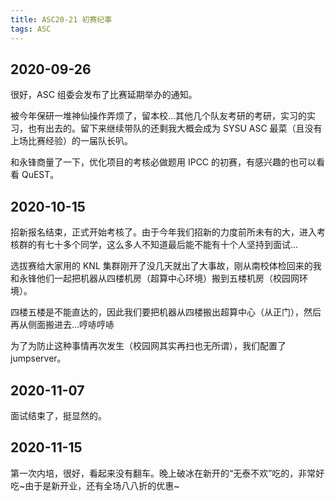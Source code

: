 ```yaml
---
title: ASC20-21 初赛纪事
tags: ASC
---
```


## 2020-09-26

很好，ASC 组委会发布了比赛延期举办的通知。

被今年保研一堆神仙操作弄烦了，留本校…其他几个队友考研的考研，实习的实习，也有出去的。留下来继续带队的还剩我大概会成为 SYSU ASC 最菜（且没有上场比赛经验）的一届队长叭。

和永锋商量了一下，优化项目的考核必做题用 IPCC 的初赛，有感兴趣的也可以看看 QuEST。

## 2020-10-15

招新报名结束，正式开始考核了。由于今年我们招新的力度前所未有的大，进入考核群的有七十多个同学，这么多人不知道最后能不能有十个人坚持到面试…

选拔赛给大家用的 KNL 集群刚开了没几天就出了大事故，刚从南校体检回来的我和永锋他们一起把机器从四楼机房（超算中心环境）搬到五楼机房（校园网环境）。

四楼五楼是不能直达的，因此我们要把机器从四楼搬出超算中心（从正门），然后再从侧面搬进去…哼哧哼哧

为了为防止这种事情再次发生（校园网其实再扫也无所谓），我们配置了 jumpserver。

## 2020-11-07

面试结束了，挺显然的。

## 2020-11-15

第一次内培，很好，看起来没有翻车。晚上破冰在新开的“无泰不欢”吃的，非常好吃\~由于是新开业，还有全场八八折的优惠\~
